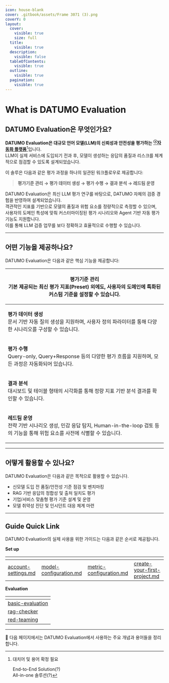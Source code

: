 ```yaml
---
icon: house-blank
cover: .gitbook/assets/Frame 3071 (3).png
coverY: 0
layout:
  cover:
    visible: true
    size: full
  title:
    visible: true
  description:
    visible: false
  tableOfContents:
    visible: true
  outline:
    visible: true
  pagination:
    visible: true
---
```


# What is DATUMO Evaluation

## **DATUMO Evaluation은 무엇인가요?**

**DATUMO Evaluation은 대규모 언어 모델(LLM)의 신뢰성과 안전성을 평가하는** [<sup>**ⓧ**</sup>**자동화 플랫폼**](#user-content-fn-1)[^1]입니다.\
LLM이 실제 서비스에 도입되기 전과 후, 모델이 생성하는 응답의 품질과 리스크를 체계적으로 점검할 수 있도록 설계되었습니다.

이 솔루은 다음과 같은 평가 과정을 하나의 일관된 워크플로우로 제공합니다:

> **평가기준 관리 → 평가 데이터 생성 → 평가 수행 → 결과 분석 → 레드팀 운영**

DATUMO Evaluation은 최신 LLM 평가 연구를 바탕으로, DATUMO 자체의 검증 경험을 반영하여 설계되었습니다.\
객관적인 지표를 기반으로 모델의 품질과 위험 요소를 정량적으로 측정할 수 있으며,\
사용자의 도메인 특성에 맞춰 커스터마이징된 평가 시나리오와 Agent 기반 자동 평가 기능도 지원합니다.\
이를 통해 LLM 검증 업무를 보다 정확하고 효율적으로 수행할 수 있습니다.

***



## **어떤 기능을 제공하나요?**

DATUMO Evaluation은 다음과 같은 핵심 기능을 제공합니다:

| <p><strong>평가기준 관리</strong><br>기본 제공되는 최신 평가 지표(Preset) 외에도, 사용자의 도메인에 특화된 커스텀 기준을 설정할 수 있습니다.</p>               |
| ---------------------------------------------------------------------------------------------------------------- |
| <p><strong>평가 데이터 생성</strong><br>문서 기반 자동 질의 생성을 지원하며, 사용자 정의 파라미터를 통해 다양한 시나리오를 구성할 수 있습니다.</p>                 |
| <p><strong>평가 수행</strong><br>Query-only, Query+Response 등의 다양한 평가 흐름을 지원하며, 모든 과정은 자동화되어 있습니다.</p>               |
| <p><strong>결과 분석</strong><br>대시보드 및 테이블 형태의 시각화를 통해 정량 지표 기반 분석 결과를 확인할 수 있습니다.</p>                              |
| <p><strong>레드팀 운영</strong><br>전략 기반 시나리오 생성, 민감 응답 탐지, Human-in-the-loop 검토 등의 기능을 통해 위험 요소를 사전에 식별할 수 있습니다.</p> |



***

## **어떻게 활용할 수 있나요?**

DATUMO Evaluation은 다음과 같은 목적으로 활용할 수 있습니다.

* 신모델 도입 전 품질/안전성 기준 점검 및 벤치마킹
* RAG 기반 응답의 정합성 및 출처 일치도 평가
* 기업/서비스 맞춤형 평가 기준 설계 및 운영
* 모델 취약성 진단 및 인시던트 대응 체계 마련



***

## Guide **Quick Link**

DATUMO Evaluation의 실제 사용을 위한 가이드는 다음과 같은 순서로 제공됩니다.

**Set up**

<table data-view="cards"><thead><tr><th data-type="content-ref"></th><th data-type="content-ref"></th><th data-type="content-ref"></th><th data-type="content-ref"></th></tr></thead><tbody><tr><td><a href="setting-up-your-first-project/setting-up-your-first-project/account-settings.md">account-settings.md</a></td><td><a href="setting-up-your-first-project/setting-up-your-first-project/model-configuration.md">model-configuration.md</a></td><td><a href="setting-up-your-first-project/setting-up-your-first-project/metric-configuration.md">metric-configuration.md</a></td><td><a href="setting-up-your-first-project/setting-up-your-first-project/create-your-first-project.md">create-your-first-project.md</a></td></tr></tbody></table>

**Evaluation**

<table data-view="cards"><thead><tr><th data-type="content-ref"></th></tr></thead><tbody><tr><td><a href="core-workflow/basic-evaluation/">basic-evaluation</a></td></tr><tr><td><a href="core-workflow/rag-checker/">rag-checker</a></td></tr><tr><td><a href="core-workflow/red-teaming/">red-teaming</a></td></tr></tbody></table>

***



📌 다음 페이지에서는 DATUMO Evaluation에서 사용하는 주요 개념과 용어들을 정리합니다.

[^1]: 대치어 및 용어 확정 필요

    End-to-End Solution(?)\
    All-in-one 솔루션(?)
